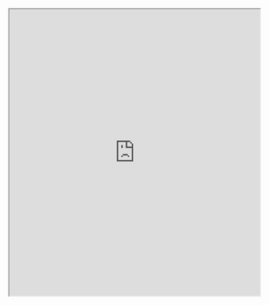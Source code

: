 <iframe style="height: 36rem; width: 100%;" src="https://docs.google.com/spreadsheets/d/1-EuUP8SudWi_4ATRwrrx17lH8tUuF-fLvzB6F2jVlIQ/pubhtml?widget=true&amp;headers=false"></iframe>

